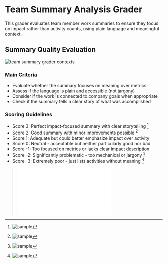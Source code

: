 # Team Summary Analysis Grader

This grader evaluates team member work summaries to ensure they focus on impact
rather than activity counts, using plain language and meaningful context.

## Summary Quality Evaluation

![team summary grader contexts](./team-summary-analysis-grader.deck.toml#contexts)

### Main Criteria

- Evaluate whether the summary focuses on meaning over metrics
- Assess if the language is plain and accessible (not jargony)
- Consider if the work is connected to company goals when appropriate
- Check if the summary tells a clear story of what was accomplished

### Scoring Guidelines

- Score 3: Perfect impact-focused summary with clear storytelling [^excellent-summary]
- Score 2: Good summary with minor improvements possible [^good-summary]
- Score 1: Adequate but could better emphasize impact over activity
- Score 0: Neutral - acceptable but neither particularly good nor bad
- Score -1: Too focused on metrics or lacks clear impact description
- Score -2: Significantly problematic - too mechanical or jargony [^poor-summary]
- Score -3: Extremely poor - just lists activities without meaning [^terrible-summary]

[^excellent-summary]: ![sample](./team-summary-analysis-grader.deck.toml#samples.excellent-summary)

[^good-summary]: ![sample](./team-summary-analysis-grader.deck.toml#samples.good-summary)

[^poor-summary]: ![sample](./team-summary-analysis-grader.deck.toml#samples.poor-summary)

[^terrible-summary]: ![sample](./team-summary-analysis-grader.deck.toml#samples.terrible-summary)

> ![grader evaluation framework](../grader-base.deck.md)
